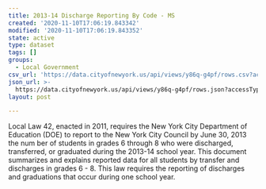 ```yaml
---
title: 2013-14 Discharge Reporting By Code - MS
created: '2020-11-10T17:06:19.843342'
modified: '2020-11-10T17:06:19.843352'
state: active
type: dataset
tags: []
groups:
  - Local Government
csv_url: 'https://data.cityofnewyork.us/api/views/y86q-g4pf/rows.csv?accessType=DOWNLOAD'
json_url: >-
  https://data.cityofnewyork.us/api/views/y86q-g4pf/rows.json?accessType=DOWNLOAD
layout: post

---
```

Local Law 42, enacted in 2011, requires the New York City Department of Education (DOE) to report to the New York City Council by June 30, 2013 the num ber of students in grades 6 through 8 who were discharged, transferred, or graduated during the 2013-14 school year. This document summarizes and explains reported data for all students by transfer and discharges in grades 6 - 8. This law requires the reporting of discharges and graduations that occur during one school year.
